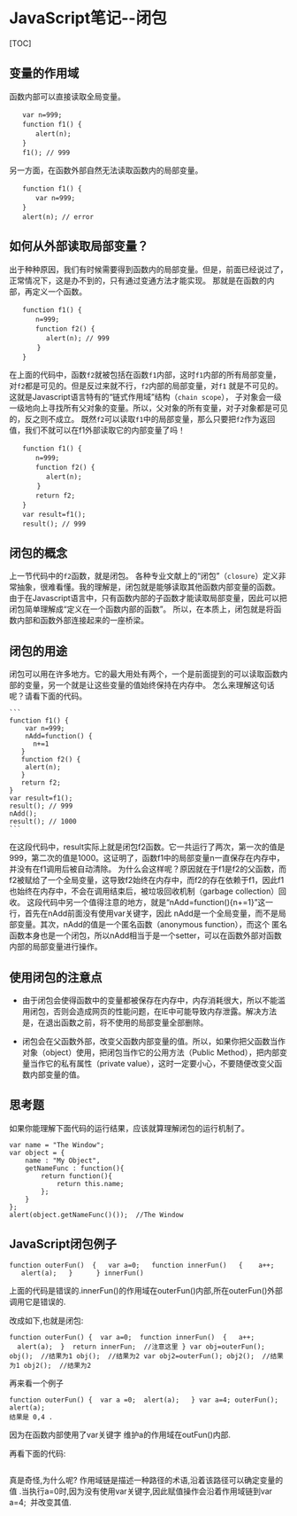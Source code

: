 # JavaScript笔记--闭包
[TOC]

## 变量的作用域

函数内部可以直接读取全局变量。 
```
　　var n=999;
　　function f1() {
　　　　alert(n);
　　}
　　f1(); // 999
```

另一方面，在函数外部自然无法读取函数内的局部变量。


```
　　function f1() {　
　　　　var n=999;
　　}
　　alert(n); // error
```


## 如何从外部读取局部变量？

出于种种原因，我们有时候需要得到函数内的局部变量。但是，前面已经说过了，正常情况下，这是办不到的，只有通过变通方法才能实现。
那就是在函数的内部，再定义一个函数。

```
　　function f1() {
　　　　n=999;
　　　　function f2() {
　　　 　　alert(n); // 999
　　　  }
　　}
```
在上面的代码中，函数`f2`就被包括在函数`f1`内部，这时`f1`内部的所有局部变量，对`f2`都是可见的。但是反过来就不行，`f2`内部的局部变量，对`f1` 就是不可见的。这就是Javascript语言特有的“链式作用域”结构（`chain scope`），
子对象会一级一级地向上寻找所有父对象的变量。所以，父对象的所有变量，对子对象都是可见的，反之则不成立。
既然`f2`可以读取`f1`中的局部变量，那么只要把`f2`作为返回值，我们不就可以在f1外部读取它的内部变量了吗！
 
```
　　function f1() {
　　　　n=999;
　　　　function f2() {
　　　 　　alert(n); 
　　　  }
　　　　return f2;
　　}
　　var result=f1();
　　result(); // 999
```


## 闭包的概念

上一节代码中的`f2`函数，就是闭包。
各种专业文献上的“闭包”（`closure`）定义非常抽象，很难看懂。我的理解是，闭包就是能够读取其他函数内部变量的函数。
由于在Javascript语言中，只有函数内部的子函数才能读取局部变量，因此可以把闭包简单理解成“定义在一个函数内部的函数”。
所以，在本质上，闭包就是将函数内部和函数外部连接起来的一座桥梁。

## 闭包的用途

闭包可以用在许多地方。它的最大用处有两个，一个是前面提到的可以读取函数内部的变量，另一个就是让这些变量的值始终保持在内存中。
怎么来理解这句话呢？请看下面的代码。

	```
	function f1() {
		var n=999;
		nAdd=function() {
	      n+=1
	   }
	   function f2() {
	   	alert(n);
	   }
	   return f2;
	}
	var result=f1();
	result(); // 999
	nAdd();
	result(); // 1000
	```
	
在这段代码中，result实际上就是闭包f2函数。它一共运行了两次，第一次的值是999，第二次的值是1000。这证明了，函数f1中的局部变量n一直保存在内存中，并没有在f1调用后被自动清除。
为什么会这样呢？原因就在于f1是f2的父函数，而f2被赋给了一个全局变量，这导致f2始终在内存中，而f2的存在依赖于f1，因此f1也始终在内存中，不会在调用结束后，被垃圾回收机制（garbage collection）回收。
这段代码中另一个值得注意的地方，就是“nAdd=function(){n+=1}”这一行，首先在nAdd前面没有使用var关键字，因此 nAdd是一个全局变量，而不是局部变量。其次，nAdd的值是一个匿名函数（anonymous function），而这个
匿名函数本身也是一个闭包，所以nAdd相当于是一个setter，可以在函数外部对函数内部的局部变量进行操作。

## 使用闭包的注意点

- 由于闭包会使得函数中的变量都被保存在内存中，内存消耗很大，所以不能滥用闭包，否则会造成网页的性能问题，在IE中可能导致内存泄露。解决方法是，在退出函数之前，将不使用的局部变量全部删除。

- 闭包会在父函数外部，改变父函数内部变量的值。所以，如果你把父函数当作对象（object）使用，把闭包当作它的公用方法（Public Method），把内部变量当作它的私有属性（private value），这时一定要小心，不要随便改变父函数内部变量的值。

## 思考题

如果你能理解下面代码的运行结果，应该就算理解闭包的运行机制了。

``` 
var name = "The Window";
var object = {
	name : "My Object",
	getNameFunc : function(){
		return function(){
			return this.name;
		};
	}
};
alert(object.getNameFunc()());  //The Window
```

## JavaScript闭包例子

```
function outerFun()  {   var a=0;   function innerFun()   {    a++;    alert(a);   }      } innerFun()
```
上面的代码是错误的.innerFun()的作用域在outerFun()内部,所在outerFun()外部调用它是错误的.

改成如下,也就是闭包:

```
function outerFun() {  var a=0;  function innerFun()  {   a++;   alert(a);  }  return innerFun;  //注意这里 } var obj=outerFun(); obj();  //结果为1 obj();  //结果为2 var obj2=outerFun(); obj2();  //结果为1 obj2();  //结果为2
```


再来看一个例子

```
function outerFun() {  var a =0;  alert(a);   } var a=4; outerFun(); alert(a);
结果是 0,4 .  
```
因为在函数内部使用了var关键字 维护a的作用域在outFun()内部.

再看下面的代码:

``` function outerFun() {  //没有var   a =0;  alert(a);   } var a=4; outerFun(); alert(a); 结果为 0,0 
```
真是奇怪,为什么呢?
作用域链是描述一种路径的术语,沿着该路径可以确定变量的值 .当执行a=0时,因为没有使用var关键字,因此赋值操作会沿着作用域链到var a=4;  并改变其值.


